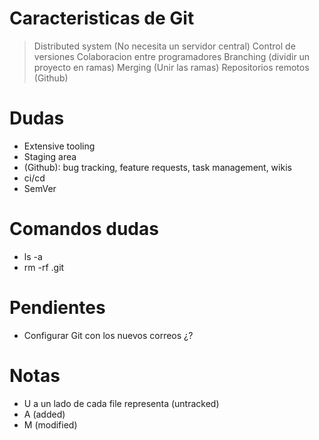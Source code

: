 # Caracteristicas de Git

> Distributed system (No necesita un servidor central)
> Control de versiones
> Colaboracion entre programadores
> Branching (dividir un proyecto en ramas)
> Merging (Unir las ramas)
> Repositorios remotos (Github)

# Dudas

- Extensive tooling
- Staging area
- (Github): bug tracking, feature requests, task management, wikis
- ci/cd
- SemVer

# Comandos dudas 
- ls -a
- rm -rf .git

# Pendientes

- Configurar Git con los nuevos correos ¿?

# Notas

- U a un lado de cada file representa (untracked)
- A (added)
- M (modified)


